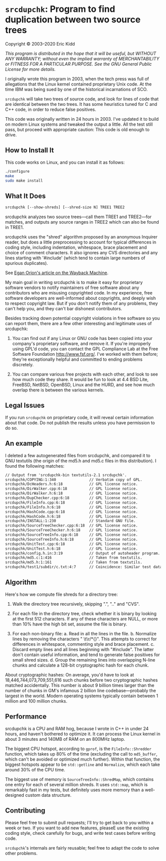 # `srcdupchk`: Program to find duplication between two source trees

Copyright © 2003–2020 Eric Kidd

_This program is distributed in the hope that it will be useful, but WITHOUT ANY WARRANTY; without even the implied warranty of MERCHANTABILITY or FITNESS FOR A PARTICULAR PURPOSE.  See the GNU General Public License for more details._

I originally wrote this program in 2003, when the tech press was full of allegations that the Linux kernel contained proprietary Unix code. At the time IBM was being sued by one of the historical incarnations of SCO.

`srcdupchk` will take two trees of source code, and look for lines of code that are identical between the two trees. It has some heuristics tuned for C and C++ code, in order to reduce false positives.

This code was originally written in 24 hours in 2003. I've updated it to build on modern Linux systems and tweaked the output a little. All the test still pass, but proceed with appropriate caution: This code is old enough to drive.

## How to Install It

This code works on Linux, and you can install it as follows:

```sh
./configure
make
sudo make install
```

## What It Does

```txt
srcdupchk [--show-shreds] [--shred-size N] TREE1 TREE2
```

srcdupchk analyzes two source trees—call them TREE1 and TREE2—for matches, and outputs any source ranges in TREE2 which can also be found in TREE1.

srcdupchk uses the "shred" algorithm proposed by an anonymous Inquirer reader, but does a little preprocessing to account for typical differences in coding style, including indentation, whitespace, brace placement and choice of comment characters.  It also ignores any CVS directories and any lines starting with '#include' (which tend to contain large numbers of spurious duplicates).

See [Egan Orion's article on the Wayback Machine](https://web.archive.org/web/20031027034041/http://theinquirer.net/?article=10061).

My main goal in writing srcdupchk is to make it easy for proprietary software vendors to notify maintainers of free software about any contributors who are misusing copyrighted code.  In my experience, free software developers are well-informed about copyrights, and deeply wish to respect copyright law.  But if you don't notify them of any problems, they can't help you, and they can't bar dishonest contributors.

Besides tracking down potential copyright violations in free software so you can report them, there are a few other interesting and legitimate uses of srcdupchk:

1. You can find out if any Linux or GNU code has been copied into your company's proprietary software, and remove it.  If you're improperly using GPL'd code, you can contact the GPL Compliance Lab at the Free Software Foundation <http://www.fsf.org/>.  I've worked with them before; they're exceptionally helpful and committed to ending problems discretely.

2. You can compare various free projects with each other, and look to see how much code they share.  It would be fun to look at 4.4 BSD Lite, FreeBSD, NetBSD, OpenBSD, Linux and the HURD, and see how much overlap there is between the various kernels.

## Legal Issues

If you run `srcdupchk` on proprietary code, it will reveal certain information about that code. Do not publish the results unless you have permission to do so.

## An example

I deleted a few autogenerated files from srcdupchk, and compared it to GNU textutils (the origin of the md5.h and md5.c files in this distribution). I found the following matches:

```txt
// Output from 'srcdupchk-bin textutils-2.1 srcdupchk'.
srcdupchk/COPYING:1:340               // Verbatim copy of GPL.
srcdupchk/DcHeaders.h:6:18            // GPL license notice.
srcdupchk/DirWalker.cpp:6:18          // GPL license notice.
srcdupchk/DirWalker.h:6:18            // GPL license notice.
srcdupchk/DupChecker.cpp:6:18         // GPL license notice.
srcdupchk/FileInfo.cpp:6:18           // GPL license notice.
srcdupchk/FileInfo.h:6:18             // GPL license notice.
srcdupchk/HashCode.cpp:6:18           // GPL license notice.
srcdupchk/HashCode.h:6:18             // GPL license notice.
srcdupchk/INSTALL:1:230               // Standard GNU file.
srcdupchk/SourceTreeChecker.cpp:6:18  // GPL license notice.
srcdupchk/SourceTreeChecker.h:6:18    // GPL license notice.
srcdupchk/SourceTreeInfo.cpp:6:18     // GPL license notice.
srcdupchk/SourceTreeInfo.h:6:18       // GPL license notice.
srcdupchk/UnitTest.cpp:6:18           // GPL license notice.
srcdupchk/UnitTest.h:6:18             // GPL license notice.
srcdupchk/config.h.in:3:19            // Output of autoheader program.
srcdupchk/md5.c:1:416                 // Taken from textutils.
srcdupchk/md5.h:1:161                 // Taken from textutils.
srcdupchk/test1/subdir/c.txt:4:7      // Coincidence: Similar test data!
```

## Algorithm

Here's how we compute file shreds for a directory tree:

1. Walk the directory tree recursively, skipping ".", ".." and "CVS".

2. For each file in the directory tree, check whether it is binary by looking at the first 512 characters.  If any of these characters are NULL, or more than 10% have the high bit set, assume the file is binary.

3. For each non-binary file:
  a. Read in all the lines in the file.
  b. Normalize lines by removing the characters " \t\r/*{}".  This attempts to correct for differences in whitespace, commenting style and brace placement.
  c. Discard empty lines and all lines beginning with "#include".  The latter don't contain useful information, and tend to generate false positives for small shred sizes.
  d. Group the remaining lines into overlapping N-line chunks and calculate a 128-bit cryptographic hash for each chunk.

About cryptographic hashes: On average, you'd have to look at 18,446,744,073,709,551,616 such chunks before two cryptographic hashes matched accidentally.  This number is about 9 billion times larger than the number of chunks in GM's infamous 2 billion line codebase—probably the largest in the world.  Modern operating systems typically contain between 1 million and 100 million chunks.

## Performance

srcdupchk is a CPU and RAM hog, because I wrote in C++ in under 24 hours, and haven't bothered to optimize it.  It can process the Linux kernel in about 3 minutes and 140MB of RAM on an 800MHz laptop.

The biggest CPU hotspot, according to `gprof`, is the `FileInfo::Shredder` function, which takes up 80% of the time (excluding the call to `md5_buffer`, which can't be avoided or optimized much further).  Within that function, the biggest hotspots appear to be `std::getline` and `Normalize`, which each take around 30% of the CPU time.

The biggest use of memory is `SourceTreeInfo::ShredMap`, which contains one entry for each of several million shreds.  It uses `std::map`, which is remarkably fast in my tests, but definitely uses more memory than a well-designed custom data structure.

## Contributing

Please feel free to submit pull requests; I'll try to get back to you within a week or two.  If you want to add new features, pleaseE use the existing coding style, check carefully for bugs, and write test cases before writing code.

`srcdupchk`'s internals are fairly reusable; feel free to adapt the code to solve other problems.
